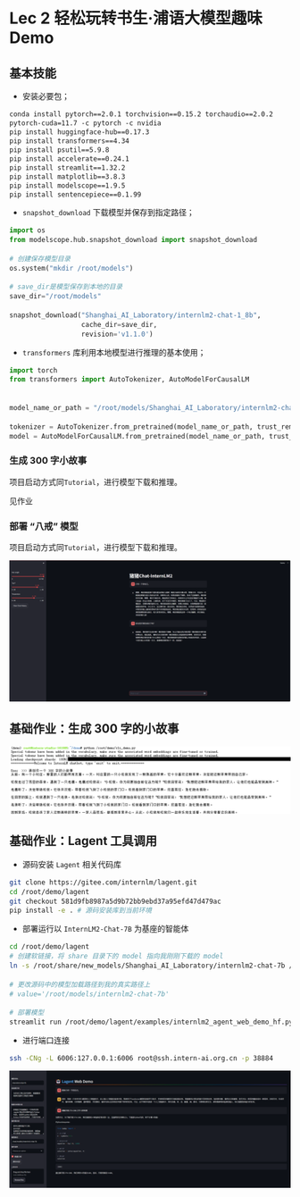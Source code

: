 # Lec 2 轻松玩转书生·浦语大模型趣味 Demo

## 基本技能

+ 安装必要包；
```
conda install pytorch==2.0.1 torchvision==0.15.2 torchaudio==2.0.2 pytorch-cuda=11.7 -c pytorch -c nvidia
pip install huggingface-hub==0.17.3
pip install transformers==4.34 
pip install psutil==5.9.8
pip install accelerate==0.24.1
pip install streamlit==1.32.2 
pip install matplotlib==3.8.3 
pip install modelscope==1.9.5
pip install sentencepiece==0.1.99
```
+ `snapshot_download` 下载模型并保存到指定路径；
```python
import os
from modelscope.hub.snapshot_download import snapshot_download

# 创建保存模型目录
os.system("mkdir /root/models")

# save_dir是模型保存到本地的目录
save_dir="/root/models"

snapshot_download("Shanghai_AI_Laboratory/internlm2-chat-1_8b", 
                  cache_dir=save_dir, 
                  revision='v1.1.0')
```
+ `transformers` 库利用本地模型进行推理的基本使用；
```python
import torch
from transformers import AutoTokenizer, AutoModelForCausalLM


model_name_or_path = "/root/models/Shanghai_AI_Laboratory/internlm2-chat-1_8b"

tokenizer = AutoTokenizer.from_pretrained(model_name_or_path, trust_remote_code=True, device_map='cuda:0')
model = AutoModelForCausalLM.from_pretrained(model_name_or_path, trust_remote_code=True, torch_dtype=torch.bfloat16, device_map='cuda:0')
```

### 生成 300 字小故事

项目启动方式同`Tutorial`，进行模型下载和推理。

见作业

### 部署 “八戒” 模型

项目启动方式同`Tutorial`，进行模型下载和推理。

![alt text](pic/2.3.png)

## 基础作业：生成 300 字的小故事

![alt text](pic/2.1.png)

## 基础作业：Lagent 工具调用

+ 源码安装 `Lagent` 相关代码库

```bash
git clone https://gitee.com/internlm/lagent.git
cd /root/demo/lagent
git checkout 581d9fb8987a5d9b72bb9ebd37a95efd47d479ac
pip install -e . # 源码安装库到当前环境
```

+ 部署运行以 `InternLM2-Chat-7B` 为基座的智能体
```bash
cd /root/demo/lagent
# 创建软链接，将 share 目录下的 model 指向我刚刚下载的 model
ln -s /root/share/new_models/Shanghai_AI_Laboratory/internlm2-chat-7b /root/models/internlm2-chat-7b

# 更改源码中的模型加载路径到我的真实路径上
# value='/root/models/internlm2-chat-7b'

# 部署模型
streamlit run /root/demo/lagent/examples/internlm2_agent_web_demo_hf.py --server.address 127.0.0.1 --server.port 6006
```

+ 进行端口连接
```bash
ssh -CNg -L 6006:127.0.0.1:6006 root@ssh.intern-ai.org.cn -p 38884
```

![alt text](pic/2.2.png)